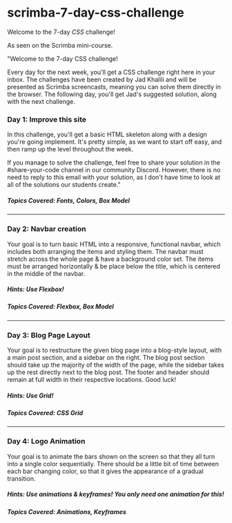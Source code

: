 # scrimba-7-day-css-challenge
Welcome to the 7-day _CSS_ challenge! 

As seen on the Scrimba mini-course.

"Welcome to the 7-day CSS challenge!

Every day for the next week, you'll get a CSS challenge right here in your inbox. The challenges have been created by Jad Khalili and will be presented as Scrimba screencasts, meaning you can solve them directly in the browser. The following day, you'll get Jad's suggested solution, along with the next challenge.

### Day 1: Improve this site

In this challenge, you'll get a basic HTML skeleton along with a design you're going implement. It's pretty simple, as we want to start off easy, and then ramp up the level throughout the week.

If you manage to solve the challenge, feel free to share your solution in the #share-your-code channel in our community Discord. However, there is no need to reply to this email with your solution, as I don't have time to look at all of the solutions our students create."

##### Topics Covered: Fonts, Colors, Box Model

---

### Day 2: Navbar creation

Your goal is to turn basic HTML into a responsive, functional navbar, which includes both arranging the items and styling them. The navbar must stretch across the whole page & have a background color set. The items must be arranged horizontally & be place below the title, which is centered in the middle of the navbar.

##### Hints: Use Flexbox!

##### Topics Covered: Flexbox, Box Model

---

### Day 3: Blog Page Layout

Your goal is to restructure the given blog page into a blog-style layout, with a main post section, and a sidebar on the right. The blog post section should take up the majority of the width of the page, while the sidebar takes up the rest directly next to the blog post. The footer and header should remain at full width in their respective locations. Good luck!

##### Hints: Use Grid!

##### Topics Covered: CSS Grid

---

### Day 4: Logo Animation

Your goal is to animate the bars shown on the screen so that they all turn into a single color sequentially. There should be a little bit of time between each bar changing color, so that it gives the appearance of a gradual transition.

##### Hints: Use animations & keyframes! You only need one animation for this!

##### Topics Covered: Animations, Keyframes
